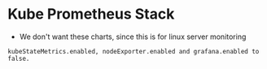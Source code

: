 # Kube Prometheus Stack

* We don't want these charts, since this is for linux server monitoring

```
kubeStateMetrics.enabled, nodeExporter.enabled and grafana.enabled to false.
```

